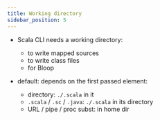 ```yaml
---
title: Working directory
sidebar_position: 5
---
```


- Scala CLI needs a working directory:
  - to write mapped sources
  - to write class files
  - for Bloop

- default: depends on the first passed element:
  - directory: `./.scala` in it
  - `.scala` / `.sc` / `.java`: `./.scala` in its directory
  - URL / pipe / proc subst: in home dir
